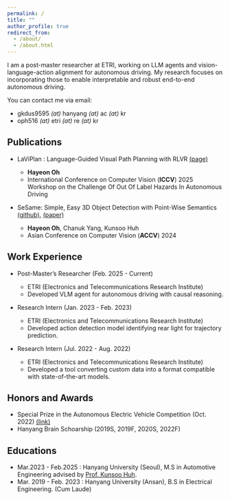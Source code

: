 ```yaml
---
permalink: /
title: ""
author_profile: true
redirect_from: 
  - /about/
  - /about.html
---
```

I am a post-master researcher at ETRI, working on LLM agents and vision-language-action alignment for autonomous driving. My research focuses on incorporating those to enable interpretable and robust end-to-end autonomous driving.

You can contact me via email:

- gkdus9595 *(at)* hanyang *(at)* ac *(at)* kr
- oph516 *(at)* etri *(at)* re *(at)* kr


## Publications

- LaViPlan : Language-Guided Visual Path Planning with RLVR [(page)](TBA)

  - **Hayeon Oh**
  - International Conference on Computer Vision (**ICCV**) 2025 Workshop on the Challenge Of Out Of Label Hazards In Autonomous Driving
- SeSame: Simple, Easy 3D Object Detection with Point-Wise Semantics [(github)](https://github.com/OPhD-hahao/SeSame), [(paper)](https://openaccess.thecvf.com/content/ACCV2024/html/O_SeSame_Simple_Easy_3D_Object_Detection_with_Point-Wise_Semantics_ACCV_2024_paper.html)

  - **Hayeon Oh**, Chanuk Yang, Kunsoo Huh
  - Asian Conference on Computer Vision (**ACCV**) 2024

## Work Experience

- Post-Master’s Researcher (Feb. 2025 - Current)

  - ETRI (Electronics and Telecommunications Research Institute)
  - Developed VLM agent for autonomous driving with causal reasoning.
- Research Intern (Jan. 2023 - Feb. 2023)

  - ETRI (Electronics and Telecommunications Research Institute)
  - Developed action detection model identifying rear light for trajectory prediction.
- Research Intern (Jul. 2022 - Aug. 2022)

  - ETRI (Electronics and Telecommunications Research Institute)
  - Developed a tool converting custom data into a format compatible with state-of-the-art models.

## Honors and Awards

- Special Prize in the Autonomous Electric Vehicle Competition (Oct. 2022) [(link)](https://www.motorgraph.com/news/articleView.html?idxno=30990)
- Hanyang Brain Schoarship (2019S, 2019F, 2020S, 2022F)

## Educations

- Mar.2023 - Feb.2025 : Hanyang University (Seoul), M.S in Automotive Engineering advised by [Prof. Kunsoo Huh](https://archi.hanyang.ac.kr/src/lab_mmc.php).
- Mar. 2019 - Feb. 2023 : Hanyang University (Ansan), B.S in Electrical Engineering. (Cum Laude)
